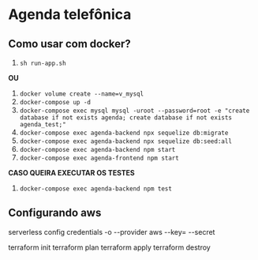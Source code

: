 # Agenda telefônica

## Como usar com docker?

1. `sh run-app.sh`

**OU**

1. `docker volume create --name=v_mysql`
1. `docker-compose up -d`
1. `docker-compose exec mysql mysql -uroot --password=root -e "create database if not exists agenda; create database if not exists agenda_test;"`
1. `docker-compose exec agenda-backend npx sequelize db:migrate`
1. `docker-compose exec agenda-backend npx sequelize db:seed:all`
1. `docker-compose exec agenda-backend npm start`
1. `docker-compose exec agenda-frontend npm start`

**CASO QUEIRA EXECUTAR OS TESTES**

1. `docker-compose exec agenda-backend npm test`

## Configurando aws

serverless config credentials -o --provider aws --key= --secret 

terraform init
terraform plan
terraform apply
terraform destroy
